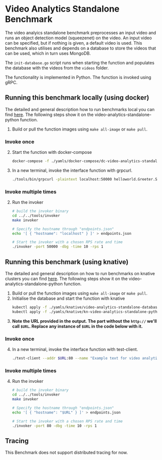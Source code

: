 # Video Analytics Standalone Benchmark

The video analyics standalone benchmark preprocesses an input video and runs an object detection model (squeezenet) on the video. An input video can be specified, but if nothing is given, a default video is used. This benchmark also utilises and depends on a database to store the videos that can be used, which in turn uses MongoDB. 

The `init-database.go` script runs when starting the function and populates the database with the videos from the `videos` folder.

The functionality is implemented in Python. The function is invoked using gRPC.

## Running this benchmark locally (using docker)

The detailed and general description how to run benchmarks local you can find [here](../../docs/running_locally.md). The following steps show it on the video-analytics-standalone-python function.
1. Build or pull the function images using `make all-image` or `make pull`.
### Invoke once
2. Start the function with docker-compose
   ```bash
   docker-compose -f ./yamls/docker-compose/dc-video-analytics-standalone-python.yaml up
   ```
3. In a new terminal, invoke the interface function with grpcurl.
   ```bash
   ./tools/bin/grpcurl -plaintext localhost:50000 helloworld.Greeter.SayHello
   ```
### Invoke multiple times
2. Run the invoker
   ```bash
   # build the invoker binary
   cd ../../tools/invoker
   make invoker

   # Specify the hostname through "endpoints.json"
   echo '[ { "hostname": "localhost" } ]' > endpoints.json

   # Start the invoker with a chosen RPS rate and time
   ./invoker -port 50000 -dbg -time 10 -rps 1
   ```

## Running this benchmark (using knative)

The detailed and general description on how to run benchmarks on knative clusters you can find [here](../../docs/running_benchmarks.md). The following steps show it on the video-analytics-standalone-python function.
1. Build or pull the function images using `make all-image` or `make pull`.
2. Initialise the database and start the function with knative
   ```bash
   kubectl apply -f ./yamls/knative/video-analytics-standalone-database.yaml
   kubectl apply -f ./yamls/knative/kn-video-analytics-standalone-python.yaml
   ```
3. **Note the URL provided in the output. The part without the `http://` we'll call `$URL`. Replace any instance of `$URL` in the code below with it.**
### Invoke once
4. In a new terminal, invoke the interface function with test-client.
   ```bash
   ./test-client --addr $URL:80 --name "Example text for video analytics standalone"
   ```
### Invoke multiple times
4. Run the invoker
   ```bash
   # build the invoker binary
   cd ../../tools/invoker
   make invoker

   # Specify the hostname through "endpoints.json"
   echo '[ { "hostname": "$URL" } ]' > endpoints.json

   # Start the invoker with a chosen RPS rate and time
   ./invoker -port 80 -dbg -time 10 -rps 1
   ```
## Tracing

This Benchmark does not support distributed tracing for now.